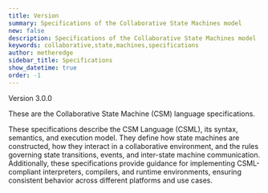 ```yaml
---
title: Version
summary: Specifications of the Collaborative State Machines model
new: false
description: Specifications of the Collaborative State Machines model
keywords: collaborative,state,machines,specifications
author: metheredge
sidebar_title: Specifications
show_datetime: true
order: -1
---
```


Version 3.0.0

These are the Collaborative State Machine (CSM) language specifications.

These specifications describe the CSM Language (CSML), its syntax, semantics, and execution model. They define
how state machines are constructed, how they interact in a collaborative environment, and the rules governing
state transitions, events, and inter-state machine communication. Additionally, these specifications provide
guidance for implementing CSML-compliant interpreters, compilers, and runtime environments, ensuring 
consistent behavior across different platforms and use cases.